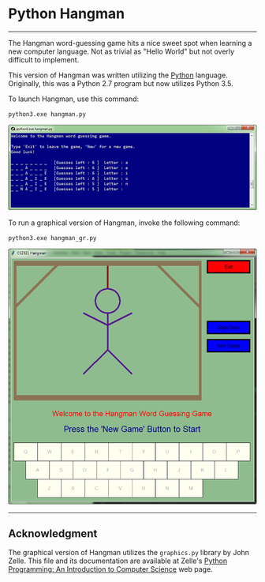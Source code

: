 # Python Hangman #

----------
The Hangman word-guessing game hits a nice sweet spot when learning a new computer language. Not as trivial as "Hello World" but not overly difficult to implement.

This version of Hangman was written utilizing the [Python](https://www.python.org/ "https://www.python.org/") language. Originally, this was a Python 2.7 program but now utilizes Python 3.5.

To launch Hangman, use this command:

    python3.exe hangman.py

![console view](https://github.com/ROpsal/python-hangman/blob/master/images/console.png)

To run a graphical version of Hangman, invoke the following command:

    python3.exe hangman_gr.py

![window view](https://github.com/ROpsal/python-hangman/blob/master/images/window.png)

----------
## Acknowledgment ##

The graphical version of Hangman utilizes the ```graphics.py``` library by John Zelle.  This file and its documentation are available at Zelle's [Python Programming: An Introduction to Computer Science](http://mcsp.wartburg.edu/zelle/python/ "http://mcsp.wartburg.edu/zelle/python/") web page.
